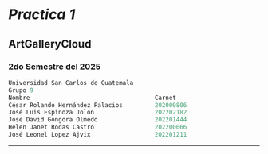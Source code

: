 # **_Practica 1_**

## ArtGalleryCloud

### 2do Semestre del 2025

```js
Universidad San Carlos de Guatemala
Grupo 9
Nombre                                   Carnet
César Rolando Hernández Palacios         202000806
José Luis Espinoza Jolon                 202202182
José David Góngora Olmedo                202201444
Helen Janet Rodas Castro                 202200066
José Leonel Lopez Ajvix                  202201211
```

---
